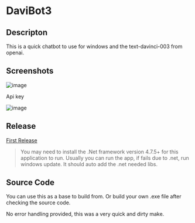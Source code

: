 # DaviBot3

## Descripton 

This is a quick chatbot to use for windows and the text-davinci-003 from openai.

## Screenshots
![image](https://user-images.githubusercontent.com/5285547/220899617-7824f923-cc78-4249-8461-4029f0f1bb71.png)

Api key 

![image](https://user-images.githubusercontent.com/5285547/220899790-6b03770e-c09e-4a38-95a0-f499f418da88.png)

## Release

[First Release](https://github.com/AssassinUKG/DaviBot3/releases/tag/First)

> You may need to install the .Net framework version 4.7.5+ for this application to run. Usually you can run the app, if fails due to .net, run windows update. It should auto add the .net needed libs. 

## Source Code

You can use this as a base to build from. Or build your own .exe file after checking the source code. 

No error handling provided, this was a very quick and dirty make. 
